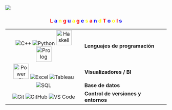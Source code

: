 
![](https://github.com/halfrost/halfrost/blob/master/icons/header_.png)


<h3 align="center">
  <span style="color:#ff0000">L</span>
  <span style="color:#0000ff">a</span>
  <span style="color:#ffff00">n</span>
  <span style="color:#ff0000">g</span>
  <span style="color:#0000ff">u</span>
  <span style="color:#ffff00">a</span>
  <span style="color:#ff0000">g</span>
  <span style="color:#0000ff">e</span>
  <span style="color:#ffff00">s</span>
  <span> </span>
  <span style="color:#ff0000">a</span>
  <span style="color:#0000ff">n</span>
  <span style="color:#ffff00">d</span>
  <span> </span>
  <span style="color:#ff0000">T</span>
  <span style="color:#0000ff">o</span>
  <span style="color:#ffff00">o</span>
  <span style="color:#ff0000">l</span>
  <span style="color:#0000ff">s</span>
</h3>

<div align="center">

<table>
  <tr>
    <td align="center">
      <img src="https://img.icons8.com/color/48/c-plus-plus-logo.png" title="C++"/>
      <img src="https://img.icons8.com/color/48/python--v1.png" title="Python"/>
      <img src="https://upload.wikimedia.org/wikipedia/commons/1/1c/Haskell-Logo.svg" width="48" title="Haskell"/>
      <img src="https://www.swi-prolog.org/icons/swipl.png" width="48" title="Prolog"/>
    </td>
    <td><b> Lenguajes de programación  </b></td>
  </tr>

  <tr>
    <td align="center">
      <img src="https://img.icons8.com/ios-filled/50/F2C811/power-bi.png" width="48" title="Power BI"/>
      <img src="https://img.icons8.com/color/48/microsoft-excel-2019.png" title="Excel"/>
      <img src="https://img.icons8.com/color/48/tableau-software.png" title="Tableau"/>
    </td>
    <td><b>Visualizadores / BI</b></td>
  </tr>

  <tr>
    <td align="center">
      <img src="https://img.icons8.com/color/48/microsoft-sql-server.png" title="SQL"/>
    </td>
    <td><b>Base de datos</b></td>
  </tr>

  <tr>
    <td align="center">
      <img src="https://img.icons8.com/color/48/git.png" title="Git"/>
      <img src="https://img.icons8.com/color/48/github--v1.png" title="GitHub"/>
      <img src="https://img.icons8.com/fluent/48/visual-studio-code-2019.png" title="VS Code"/>
    </td>
    <td><b>Control de versiones y entornos</b></td>
  </tr>
</table>

</div>
